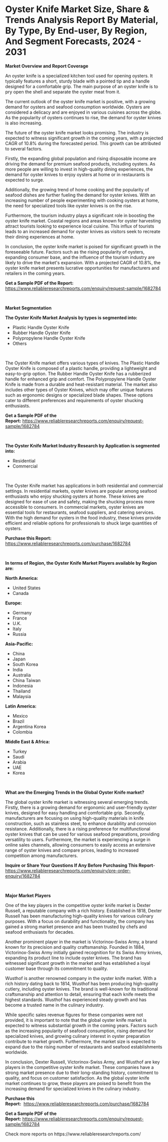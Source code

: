 <p><h1>Oyster Knife Market Size, Share & Trends Analysis Report By Material, By Type, By End-user, By Region, And Segment Forecasts, 2024 - 2031</h1></p><p><strong>Market Overview and Report Coverage</strong></p>
<p><p>An oyster knife is a specialized kitchen tool used for opening oysters. It typically features a short, sturdy blade with a pointed tip and a handle designed for a comfortable grip. The main purpose of an oyster knife is to pry open the shell and separate the oyster meat from it.</p><p>The current outlook of the oyster knife market is positive, with a growing demand for oysters and seafood consumption worldwide. Oysters are considered a delicacy and are enjoyed in various cuisines across the globe. As the popularity of oysters continues to rise, the demand for oyster knives is also increasing.</p><p>The future of the oyster knife market looks promising. The industry is expected to witness significant growth in the coming years, with a projected CAGR of 10.8% during the forecasted period. This growth can be attributed to several factors.</p><p>Firstly, the expanding global population and rising disposable income are driving the demand for premium seafood products, including oysters. As more people are willing to invest in high-quality dining experiences, the demand for oyster knives to enjoy oysters at home or in restaurants is expected to surge.</p><p>Additionally, the growing trend of home cooking and the popularity of seafood dishes are further fueling the demand for oyster knives. With an increasing number of people experimenting with cooking oysters at home, the need for specialized tools like oyster knives is on the rise.</p><p>Furthermore, the tourism industry plays a significant role in boosting the oyster knife market. Coastal regions and areas known for oyster harvesting attract tourists looking to experience local cuisine. This influx of tourists leads to an increased demand for oyster knives as visitors seek to recreate their dining experiences at home.</p><p>In conclusion, the oyster knife market is poised for significant growth in the foreseeable future. Factors such as the rising popularity of oysters, expanding consumer base, and the influence of the tourism industry are likely to drive the market's expansion. With a projected CAGR of 10.8%, the oyster knife market presents lucrative opportunities for manufacturers and retailers in the coming years.</p></p>
<p><strong>Get a Sample PDF of the Report:</strong> <a href="https://www.reliableresearchreports.com/enquiry/request-sample/1682784">https://www.reliableresearchreports.com/enquiry/request-sample/1682784</a></p>
<p>&nbsp;</p>
<p><strong>Market Segmentation</strong></p>
<p><strong>The Oyster Knife Market Analysis by types is segmented into:</strong></p>
<p><ul><li>Plastic Handle Oyster Knife</li><li>Rubber Handle Oyster Knife</li><li>Polypropylene Handle Oyster Knife</li><li>Others</li></ul></p>
<p>&nbsp;</p>
<p><p>The Oyster Knife market offers various types of knives. The Plastic Handle Oyster Knife is composed of a plastic handle, providing a lightweight and easy-to-grip option. The Rubber Handle Oyster Knife has a rubberized handle for enhanced grip and comfort. The Polypropylene Handle Oyster Knife is made from a durable and heat-resistant material. The market also includes other types of Oyster Knives, which may offer unique features such as ergonomic designs or specialized blade shapes. These options cater to different preferences and requirements of oyster shucking enthusiasts.</p></p>
<p><strong>Get a Sample PDF of the Report:</strong>&nbsp;<a href="https://www.reliableresearchreports.com/enquiry/request-sample/1682784">https://www.reliableresearchreports.com/enquiry/request-sample/1682784</a></p>
<p>&nbsp;</p>
<p><strong>The Oyster Knife Market Industry Research by Application is segmented into:</strong></p>
<p><ul><li>Residential</li><li>Commercial</li></ul></p>
<p>&nbsp;</p>
<p><p>The Oyster Knife market has applications in both residential and commercial settings. In residential markets, oyster knives are popular among seafood enthusiasts who enjoy shucking oysters at home. These knives are designed for ease of use and safety, making the shucking process more accessible to consumers. In commercial markets, oyster knives are essential tools for restaurants, seafood suppliers, and catering services. With the high demand for oysters in the food industry, these knives provide efficient and reliable options for professionals to shuck large quantities of oysters.</p></p>
<p><strong>Purchase this Report:</strong>&nbsp; <a href="https://www.reliableresearchreports.com/purchase/1682784">https://www.reliableresearchreports.com/purchase/1682784</a></p>
<p>&nbsp;</p>
<p><strong>In terms of Region, the Oyster Knife Market Players available by Region are:</strong></p>
<p>
    <p> <strong> North America: </strong>
        <ul>
            <li>United States</li>
            <li>Canada</li>
        </ul>
        </p> 
    <p> <strong> Europe: </strong>
        <ul>
            <li>Germany</li>
            <li>France</li>
            <li>U.K.</li>
            <li>Italy</li>
            <li>Russia</li>
        </ul>
        </p> 
    <p> <strong> Asia-Pacific: </strong>
        <ul>
            <li>China</li>
            <li>Japan</li>
            <li>South Korea</li>
            <li>India</li>
            <li>Australia</li>
            <li>China Taiwan</li>
            <li>Indonesia</li>
            <li>Thailand</li>
            <li>Malaysia</li>
        </ul>
        </p> 
    <p> <strong> Latin America: </strong>
        <ul>
            <li>Mexico</li>
            <li>Brazil</li>
            <li>Argentina Korea</li>
            <li>Colombia</li>
        </ul>
        </p> 
    <p> <strong> Middle East & Africa: </strong>
        <ul>
            <li>Turkey</li>
            <li>Saudi</li>
            <li>Arabia</li>
            <li>UAE</li>
            <li>Korea</li>
        </ul>
    </p>
    </p>
<p>&nbsp;</p>
<p><strong>What are the Emerging Trends in the Global Oyster Knife market?</strong></p>
<p><p>The global oyster knife market is witnessing several emerging trends. Firstly, there is a growing demand for ergonomic and user-friendly oyster knives, designed for easy handling and comfortable grip. Secondly, manufacturers are focusing on using high-quality materials in knife construction, such as stainless steel, to enhance durability and corrosion resistance. Additionally, there is a rising preference for multifunctional oyster knives that can be used for various seafood preparations, providing versatility to users. Furthermore, the market is experiencing a surge in online sales channels, allowing consumers to easily access an extensive range of oyster knives and compare prices, leading to increased competition among manufacturers.</p></p>
<p><strong>Inquire or Share Your Questions If Any Before Purchasing This Report</strong>- <a href="https://www.reliableresearchreports.com/enquiry/pre-order-enquiry/1682784">https://www.reliableresearchreports.com/enquiry/pre-order-enquiry/1682784</a></p>
<p>&nbsp;</p>
<p><strong>Major Market Players</strong></p>
<p><p>One of the key players in the competitive oyster knife market is Dexter Russell, a reputable company with a rich history. Established in 1818, Dexter Russell has been manufacturing high-quality knives for various culinary purposes. With a focus on durability and functionality, the company has gained a strong market presence and has been trusted by chefs and seafood enthusiasts for decades.</p><p>Another prominent player in the market is Victorinox-Swiss Army, a brand known for its precision and quality craftsmanship. Founded in 1884, Victorinox-Swiss Army initially gained recognition for its Swiss Army knives, expanding its product line to include oyster knives. The brand has witnessed significant growth in the market and has established a loyal customer base through its commitment to quality.</p><p>Wusthof is another renowned company in the oyster knife market. With a rich history dating back to 1814, Wusthof has been producing high-quality cutlery, including oyster knives. The brand is well-known for its traditional craftsmanship and attention to detail, ensuring that each knife meets the highest standards. Wusthof has experienced steady growth and has become a trusted name in the culinary industry.</p><p>While specific sales revenue figures for these companies were not provided, it is important to note that the global oyster knife market is expected to witness substantial growth in the coming years. Factors such as the increasing popularity of seafood consumption, rising demand for specialized knives, and growing culinary interest in oyster preparation contribute to market growth. Furthermore, the market size is expected to expand due to the rising number of restaurants and seafood establishments worldwide.</p><p>In conclusion, Dexter Russell, Victorinox-Swiss Army, and Wusthof are key players in the competitive oyster knife market. These companies have a strong market presence due to their long-standing history, commitment to quality, and focus on customer satisfaction. As the global oyster knife market continues to grow, these players are poised to benefit from the increasing demand for specialized knives in the culinary industry.</p></p>
<p><strong>Purchase this Report:</strong>&nbsp;&nbsp;<a href="https://www.reliableresearchreports.com/purchase/1682784">https://www.reliableresearchreports.com/purchase/1682784</a></p>
<p></p>
<p><strong>Get a Sample PDF of the Report:</strong>&nbsp;<a href="https://www.reliableresearchreports.com/enquiry/request-sample/1682784">https://www.reliableresearchreports.com/enquiry/request-sample/1682784</a></p>
<p>Check more reports on https://www.reliableresearchreports.com/</p>